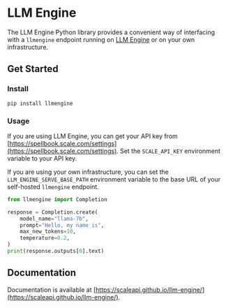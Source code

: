 # LLM Engine

The LLM Engine Python library provides a convenient way of interfacing with a
`llmengine` endpoint running on
[LLM Engine](https://scaleapi.github.io/llm-engine/) or on your own infrastructure.

## Get Started

### Install

```shell
pip install llmengine
```

### Usage

If you are using LLM Engine, you can get your API key from
[https://spellbook.scale.com/settings](https://spellbook.scale.com/settings). 
Set the `SCALE_API_KEY` environment variable to your API key.

If you are using your own infrastructure, you can set the
`LLM_ENGINE_SERVE_BASE_PATH` environment variable to the base URL of your
self-hosted `llmengine` endpoint.

```python
from llmengine import Completion

response = Completion.create(
    model_name="llama-7b",
    prompt="Hello, my name is",
    max_new_tokens=10,
    temperature=0.2,
)
print(response.outputs[0].text)
```

## Documentation

Documentation is available at
[https://scaleapi.github.io/llm-engine/](https://scaleapi.github.io/llm-engine/).
